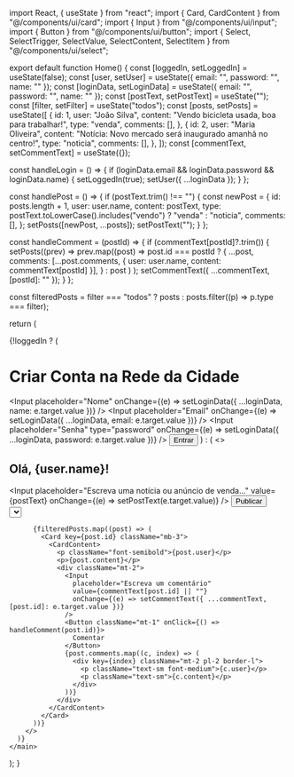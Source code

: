 import React, { useState } from "react";
import { Card, CardContent } from "@/components/ui/card";
import { Input } from "@/components/ui/input";
import { Button } from "@/components/ui/button";
import { Select, SelectTrigger, SelectValue, SelectContent, SelectItem } from "@/components/ui/select";

export default function Home() {
  const [loggedIn, setLoggedIn] = useState(false);
  const [user, setUser] = useState({ email: "", password: "", name: "" });
  const [loginData, setLoginData] = useState({ email: "", password: "", name: "" });
  const [postText, setPostText] = useState("");
  const [filter, setFilter] = useState("todos");
  const [posts, setPosts] = useState([
    {
      id: 1,
      user: "João Silva",
      content: "Vendo bicicleta usada, boa para trabalhar!",
      type: "venda",
      comments: [],
    },
    {
      id: 2,
      user: "Maria Oliveira",
      content: "Notícia: Novo mercado será inaugurado amanhã no centro!",
      type: "noticia",
      comments: [],
    },
  ]);
  const [commentText, setCommentText] = useState({});

  const handleLogin = () => {
    if (loginData.email && loginData.password && loginData.name) {
      setLoggedIn(true);
      setUser({ ...loginData });
    }
  };

  const handlePost = () => {
    if (postText.trim() !== "") {
      const newPost = {
        id: posts.length + 1,
        user: user.name,
        content: postText,
        type: postText.toLowerCase().includes("vendo") ? "venda" : "noticia",
        comments: [],
      };
      setPosts([newPost, ...posts]);
      setPostText("");
    }
  };

  const handleComment = (postId) => {
    if (commentText[postId]?.trim()) {
      setPosts((prev) =>
        prev.map((post) =>
          post.id === postId
            ? {
                ...post,
                comments: [...post.comments, { user: user.name, content: commentText[postId] }],
              }
            : post
        )
      );
      setCommentText({ ...commentText, [postId]: "" });
    }
  };

  const filteredPosts =
    filter === "todos" ? posts : posts.filter((p) => p.type === filter);

  return (
    <main className="max-w-xl mx-auto py-8 px-4">
      {!loggedIn ? (
        <Card className="mb-4">
          <CardContent className="space-y-4">
            <h1 className="text-xl font-bold">Criar Conta na Rede da Cidade</h1>
            <Input placeholder="Nome" onChange={(e) => setLoginData({ ...loginData, name: e.target.value })} />
            <Input placeholder="Email" onChange={(e) => setLoginData({ ...loginData, email: e.target.value })} />
            <Input placeholder="Senha" type="password" onChange={(e) => setLoginData({ ...loginData, password: e.target.value })} />
            <Button onClick={handleLogin}>Entrar</Button>
          </CardContent>
        </Card>
      ) : (
        <>
          <Card className="mb-4">
            <CardContent className="space-y-2">
              <h2 className="text-lg font-semibold">Olá, {user.name}!</h2>
              <Input
                placeholder="Escreva uma notícia ou anúncio de venda..."
                value={postText}
                onChange={(e) => setPostText(e.target.value)}
              />
              <Button onClick={handlePost}>Publicar</Button>
              <div className="pt-2">
                <Select onValueChange={setFilter} defaultValue="todos">
                  <SelectTrigger>
                    <SelectValue placeholder="Filtrar por tipo" />
                  </SelectTrigger>
                  <SelectContent>
                    <SelectItem value="todos">Todos</SelectItem>
                    <SelectItem value="noticia">Notícias</SelectItem>
                    <SelectItem value="venda">Vendas</SelectItem>
                  </SelectContent>
                </Select>
              </div>
            </CardContent>
          </Card>

          {filteredPosts.map((post) => (
            <Card key={post.id} className="mb-3">
              <CardContent>
                <p className="font-semibold">{post.user}</p>
                <p>{post.content}</p>
                <div className="mt-2">
                  <Input
                    placeholder="Escreva um comentário"
                    value={commentText[post.id] || ""}
                    onChange={(e) => setCommentText({ ...commentText, [post.id]: e.target.value })}
                  />
                  <Button className="mt-1" onClick={() => handleComment(post.id)}>
                    Comentar
                  </Button>
                  {post.comments.map((c, index) => (
                    <div key={index} className="mt-2 pl-2 border-l">
                      <p className="text-sm font-medium">{c.user}</p>
                      <p className="text-sm">{c.content}</p>
                    </div>
                  ))}
                </div>
              </CardContent>
            </Card>
          ))}
        </>
      )}
    </main>
  );
}
